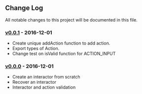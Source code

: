 ## Change Log

All notable changes to this project will be documented in this file.

### [v0.0.1] - 2016-12-01

- Create unique addAction function to add action.
- Export types of Action.
- Change test on isValid function for ACTION_INPUT

### [v0.0.0] - 2016-12-01

- Create an interactor from scratch
- Recover an interactor
- Interactor and action validation

[unreleased]: https://github.com/AdrienEtienne/actions-interactor/compare/v0.0.1...HEAD
[v0.0.1]: https://github.com/AdrienEtienne/actions-interactor/compare/v0.0.0...v0.0.1
[v0.0.0]: https://github.com/AdrienEtienne/actions-interactor/compare/5bdd04c...v0.0.0

